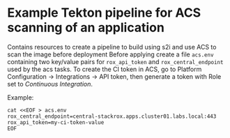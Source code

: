 # Example Tekton pipeline for ACS scanning of an application

Contains resources to create a pipeline to build using s2i and use ACS to scan the image before deployment
Before applying create a file `acs.env` containing two key/value pairs for `rox_api_token` and `rox_central_endpoint` used by the acs tasks. To create the CI token in ACS, go to Platform Configuration -> Integrations -> API token, then generate a token with Role set to _Continuous Integration_.

Example:
```
cat <<EOF > acs.env
rox_central_endpoint=central-stackrox.apps.cluster01.labs.local:443
rox_api_token=my-ci-token-value
EOF
```